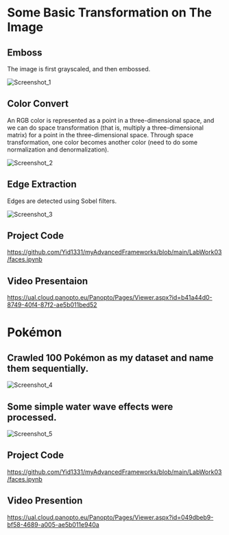 # Some Basic Transformation on The Image
## Emboss
The image is first grayscaled, and then embossed.

![Screenshot_1](https://user-images.githubusercontent.com/81423727/158854699-9c2b5f80-6400-4290-87d3-4cf87b3566ea.png)

## Color Convert
An RGB color is represented as a point in a three-dimensional space, and we can do space transformation (that is, multiply a three-dimensional matrix) for a point in the three-dimensional space. Through space transformation, one color becomes another color (need to do some normalization and denormalization). 

![Screenshot_2](https://user-images.githubusercontent.com/81423727/158855656-7cf49130-94c8-4f38-b0b1-d67aaa9db08a.png)

## Edge Extraction
Edges are detected using Sobel filters.

![Screenshot_3](https://user-images.githubusercontent.com/81423727/158856051-cdf376ea-1c37-4377-a3ff-7bd95e0f99a5.png)

## Project Code
https://github.com/Yid1331/myAdvancedFrameworks/blob/main/LabWork03/faces.ipynb

## Video Presentaion
https://ual.cloud.panopto.eu/Panopto/Pages/Viewer.aspx?id=b41a44d0-8749-40f4-87f2-ae5b011bed52


# Pokémon
## Crawled 100 Pokémon as my dataset and name them sequentially.

![Screenshot_4](https://user-images.githubusercontent.com/81423727/158859463-910d9aad-8945-4721-812c-26c67f4f86cb.png)

## Some simple water wave effects were processed.

![Screenshot_5](https://user-images.githubusercontent.com/81423727/158859735-f4699f09-cb9f-4534-a444-68c5c36c4582.png)

## Project Code
https://github.com/Yid1331/myAdvancedFrameworks/blob/main/LabWork03/faces.ipynb


## Video Presention
https://ual.cloud.panopto.eu/Panopto/Pages/Viewer.aspx?id=049dbeb9-bf58-4689-a005-ae5b011e940a

